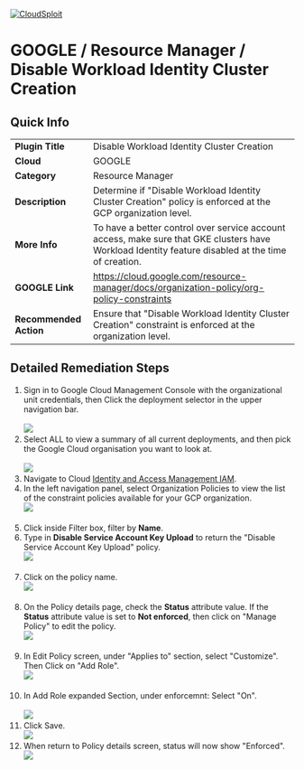 [![CloudSploit](https://cloudsploit.com/img/logo-new-big-text-100.png "CloudSploit")](https://cloudsploit.com)

# GOOGLE / Resource Manager / Disable Workload Identity Cluster Creation

## Quick Info

| | |
|-|-|
| **Plugin Title** | Disable Workload Identity Cluster Creation |
| **Cloud** | GOOGLE |
| **Category** | Resource Manager |
| **Description** | Determine if "Disable Workload Identity Cluster Creation" policy is enforced at the GCP organization level. |
| **More Info** | To have a better control over service account access, make sure that GKE clusters have Workload Identity feature disabled at the time of creation. |
| **GOOGLE Link** | https://cloud.google.com/resource-manager/docs/organization-policy/org-policy-constraints |
| **Recommended Action** | Ensure that "Disable Workload Identity Cluster Creation" constraint is enforced at the organization level. |

## Detailed Remediation Steps
1. Sign in to Google Cloud Management Console with the organizational unit credentials, then Click the deployment selector in the upper navigation bar.</br></br> <img src="/resources/google/resourcemanager/disable-workload-identity-cluster-creation/step1.png"/></br>
2. Select ALL to view a summary of all current deployments, and then pick the Google Cloud organisation you want to look at.</br></br> <img src="/resources/google/resourcemanager/disable-workload-identity-cluster-creation/step2.png"/></br>
3. Navigate to Cloud [Identity and Access Management IAM](https://console.cloud.google.com/iam-admin/iam).
4. In the left navigation panel, select Organization Policies to view the list of the constraint policies available for your GCP organization.</br> <img src="/resources/google/resourcemanager/disable-workload-identity-cluster-creation/step4.png"/></br></br>
5. Click inside Filter box, filter by **Name**. </br>
6. Type in **Disable Service Account Key Upload** to return the \"Disable Service Account Key Upload\" policy.</br><img src="/resources/google/resourcemanager/disable-workload-identity-cluster-creation/step6.png"/></br></br>
7. Click on the policy name. </br> <img src="/resources/google/resourcemanager/disable-workload-identity-cluster-creation/step7.png"/></br></br>
8. On the Policy details page, check the **Status** attribute value. If the **Status** attribute value is set to **Not enforced**, then click on \"Manage Policy\" to edit the policy.</br> <img src="/resources/google/resourcemanager/disable-workload-identity-cluster-creation/step8.png"/></br></br>
9. In Edit Policy screen, under \"Applies to\" section, select \"Customize\". Then Click on \"Add Role\".</br> <img src="/resources/google/resourcemanager/disable-workload-identity-cluster-creation/step9.png"/></br></br>
10. In Add Role expanded Section, under enforcemnt: Select "On".</br></br> <img src="/resources/google/resourcemanager/disable-workload-identity-cluster-creation/step10.png"/></br>
11. Click Save. </br> <img src="/resources/google/resourcemanager/disable-workload-identity-cluster-creation/step11.png"/></br>
12. When return to Policy details screen, status will now show "Enforced". </br> <img src="/resources/google/resourcemanager/disable-workload-identity-cluster-creation/step12.png"/></br>